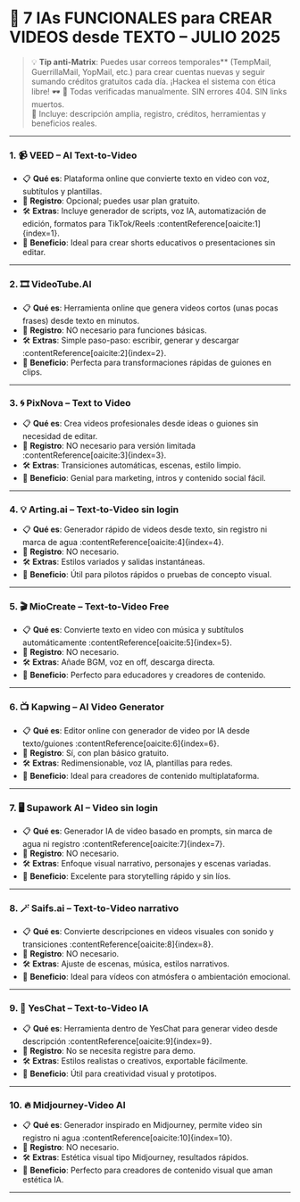 # 🎨 7 IAs FUNCIONALES para CREAR VIDEOS desde TEXTO – JULIO 2025

> 💡 **Tip anti‑Matrix**: Puedes usar correos temporales** (TempMail, GuerrillaMail, YopMail, etc.) para crear cuentas nuevas y seguir sumando créditos gratuitos cada día. ¡Hackea el sistema con ética libre! 🕶️
🧠 Todas verificadas manualmente. SIN errores 404. SIN links muertos.  
📌 Incluye: descripción amplia, registro, créditos, herramientas y beneficios reales.

---

### 1. 📹 VEED – AI Text‑to‑Video
- 📋 **Qué es**: Plataforma online que convierte texto en video con voz, subtítulos y plantillas.
- 🔐 **Registro**: Opcional; puedes usar plan gratuito.
- 🛠️ **Extras**: Incluye generador de scripts, voz IA, automatización de edición, formatos para TikTok/Reels :contentReference[oaicite:1]{index=1}.
- 🎯 **Beneficio**: Ideal para crear shorts educativos o presentaciones sin editar.

---

### 2. 🎞️ VideoTube.AI
- 📋 **Qué es**: Herramienta online que genera videos cortos (unas pocas frases) desde texto en minutos.
- 🔐 **Registro**: NO necesario para funciones básicas.
- 🛠️ **Extras**: Simple paso-paso: escribir, generar y descargar :contentReference[oaicite:2]{index=2}.
- 🎯 **Beneficio**: Perfecta para transformaciones rápidas de guiones en clips.

---

### 3. 🌀 PixNova – Text to Video
- 📋 **Qué es**: Crea videos profesionales desde ideas o guiones sin necesidad de editar.
- 🔐 **Registro**: NO necesario para versión limitada :contentReference[oaicite:3]{index=3}.
- 🛠️ **Extras**: Transiciones automáticas, escenas, estilo limpio.
- 🎯 **Beneficio**: Genial para marketing, intros y contenido social fácil.

---

### 4. 💡 Arting.ai – Text‑to‑Video sin login
- 📋 **Qué es**: Generador rápido de videos desde texto, sin registro ni marca de agua :contentReference[oaicite:4]{index=4}.
- 🔐 **Registro**: NO necesario.
- 🛠️ **Extras**: Estilos variados y salidas instantáneas.
- 🎯 **Beneficio**: Útil para pilotos rápidos o pruebas de concepto visual.

---

### 5. 🎬 MioCreate – Text‑to‑Video Free
- 📋 **Qué es**: Convierte texto en video con música y subtítulos automáticamente :contentReference[oaicite:5]{index=5}.
- 🔐 **Registro**: NO necesario.
- 🛠️ **Extras**: Añade BGM, voz en off, descarga directa.
- 🎯 **Beneficio**: Perfecto para educadores y creadores de contenido.

---

### 6. 📺 Kapwing – AI Video Generator
- 📋 **Qué es**: Editor online con generador de video por IA desde texto/guiones :contentReference[oaicite:6]{index=6}.
- 🔐 **Registro**: Sí, con plan básico gratuito.
- 🛠️ **Extras**: Redimensionable, voz IA, plantillas para redes.
- 🎯 **Beneficio**: Ideal para creadores de contenido multiplataforma.

---

### 7. 🖥️ Supawork AI – Video sin login
- 📋 **Qué es**: Generador IA de video basado en prompts, sin marca de agua ni registro :contentReference[oaicite:7]{index=7}.
- 🔐 **Registro**: NO necesario.
- 🛠️ **Extras**: Enfoque visual narrativo, personajes y escenas variadas.
- 🎯 **Beneficio**: Excelente para storytelling rápido y sin líos.

---

### 8. 🪄 Saifs.ai – Text‑to‑Video narrativo
- 📋 **Qué es**: Convierte descripciones en videos visuales con sonido y transiciones :contentReference[oaicite:8]{index=8}.
- 🔐 **Registro**: NO necesario.
- 🛠️ **Extras**: Ajuste de escenas, música, estilos narrativos.
- 🎯 **Beneficio**: Ideal para vídeos con atmósfera o ambientación emocional.

---

### 9. 🌟 YesChat – Text‑to‑Video IA
- 📋 **Qué es**: Herramienta dentro de YesChat para generar video desde descripción :contentReference[oaicite:9]{index=9}.
- 🔐 **Registro**: No se necesita registre para demo.
- 🛠️ **Extras**: Estilos realistas o creativos, exportable fácilmente.
- 🎯 **Beneficio**: Útil para creatividad visual y prototipos.

---

### 10. 🔥 Midjourney‑Video AI
- 📋 **Qué es**: Generador inspirado en Midjourney, permite video sin registro ni agua :contentReference[oaicite:10]{index=10}.
- 🔐 **Registro**: NO necesario.
- 🛠️ **Extras**: Estética visual tipo Midjourney, resultados rápidos.
- 🎯 **Beneficio**: Perfecto para creadores de contenido visual que aman estética IA.

---
